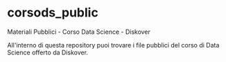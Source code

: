 # corsods_public
Materiali Pubblici - Corso Data Science - Diskover


All'interno di questa repository puoi trovare i file pubblici del corso di Data Science offerto da Diskover.
